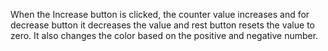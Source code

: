 When the Increase button is clicked, the counter value increases and for decrease button it decreases the value and rest button resets the value to zero. It also changes the color based on the positive and negative number.
